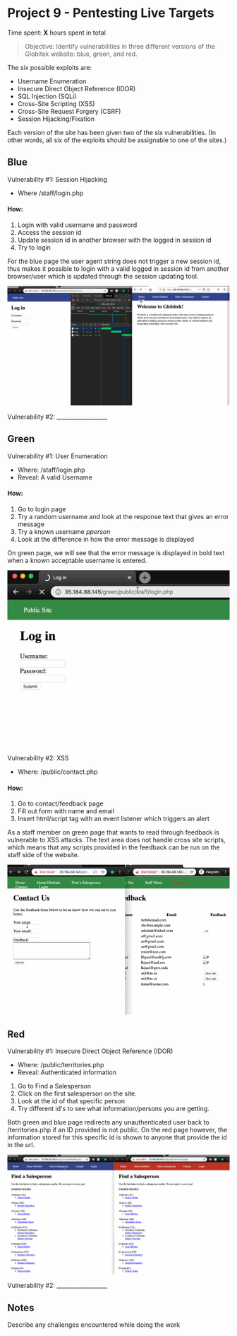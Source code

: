 # Project 9 - Pentesting Live Targets

Time spent: **X** hours spent in total

> Objective: Identify vulnerabilities in three different versions of the Globitek website: blue, green, and red.

The six possible exploits are:
* Username Enumeration
* Insecure Direct Object Reference (IDOR)
* SQL Injection (SQLi)
* Cross-Site Scripting (XSS)
* Cross-Site Request Forgery (CSRF)
* Session Hijacking/Fixation

Each version of the site has been given two of the six vulnerabilities. (In other words, all six of the exploits should be assignable to one of the sites.)

## Blue

Vulnerability #1: Session Hijacking
- Where /staff/login.php
#### How:
1. Login with valid username and password
2. Access the session id
3. Update session id in another browser with the logged in session id
4. Try to login

For the blue page the user agent string does not trigger a new session id, thus makes it possible to login with a valid logged in session id from another browser/user which is updated through the session updating tool.

<img src="gifs/session-hijacking.gif" alt="Session hijacking" />


Vulnerability #2: __________________


## Green

Vulnerability #1: User Enumeration
- Where: /staff/login.php
- Reveal: A valid Username
#### How:
1. Go to login page
2. Try a random username and look at the response text that gives an error message
3. Try a known username *pperson*
4. Look at the difference in how the error message is displayed

On green page, we will see that the error message is displayed in bold text when a known acceptable username is entered.

<img src="/gifs/user-enumeration.gif" alt="user-enumeration" />

Vulnerability #2: XSS
- Where: /public/contact.php
#### How:
1. Go to contact/feedback page
2. Fill out form with name and email
3. Insert html/script tag with an event listener which triggers an alert

As a staff member on green page that wants to read through feedback is vulnerable to XSS attacks. The text area does not handle cross site scripts, which means that any scripts provided in the feedback can be run on the staff side of the website.

<img src="gifs/xss.gif" alt="xss" />


## Red

Vulnerability #1: Insecure Direct Object Reference (IDOR)
- Where: /public/territories.php
- Reveal: Authenticated information
1. Go to Find a Salesperson
2. Click on the first salesperson on the site.
3. Look at the id of that specific person
4. Try different id's to see what information/persons you are getting.

Both green and blue page redirects any unauthenticated user back to /territories.php if an ID provided is not public. On the red page however, the information stored for this specific id is shown to anyone that provide the id in the url.

<img src="gifs/idor.gif" alt="idor" />

Vulnerability #2: __________________


## Notes

Describe any challenges encountered while doing the work

